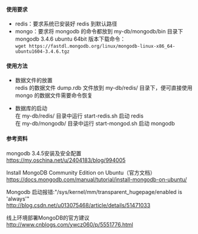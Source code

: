 #### 使用要求
* redis：要求系统已安装好 redis 到默认路径
* mongo：要求将 mongodb 的命令都放到 my-db/mongodb/bin 目录下  
mongodb 3.4.6 ubuntu 64bit 版本下载命令：  
```wget https://fastdl.mongodb.org/linux/mongodb-linux-x86_64-ubuntu1604-3.4.6.tgz```

#### 使用方法
* 数据文件的放置  
redis 的数据文件 dump.rdb 文件放到 my-db/redis/ 目录下，便可直接使用  
mongo 的数据文件需要命令恢复

* 数据库的启动  
在 my-db/redis/ 目录中运行 start-redis.sh 启动 redis  
在 my-db/mongodb/ 目录中运行 start-mongod.sh 启动 mongodb

#### 参考资料
mongodb 3.4.5安装及安全配置  
https://my.oschina.net/u/2404183/blog/994005

Install MongoDB Community Edition on Ubuntu（官方文档）  
https://docs.mongodb.com/manual/tutorial/install-mongodb-on-ubuntu/

Mongodb 启动报错:"/sys/kernel/mm/transparent_hugepage/enabled is 'always'"  
http://blog.csdn.net/u013075468/article/details/51471033

线上环境部署MongoDB的官方建议  
http://www.cnblogs.com/ywcz060/p/5551776.html
